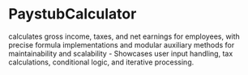 # PaystubCalculator
calculates gross income, taxes, and net earnings for employees, with precise formula implementations and modular auxiliary methods for maintainability and scalability - Showcases  user input handling, tax calculations, conditional logic, and iterative processing.
